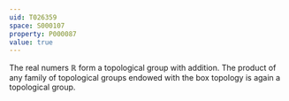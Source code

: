 ```yaml
---
uid: T026359
space: S000107
property: P000087
value: true
---
```


The real numers $\mathbb R$ form a topological group with addition. The product of any family of topological groups endowed with the box topology is again a topological group.


